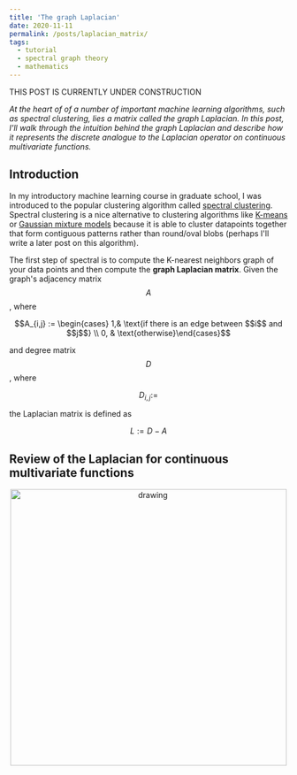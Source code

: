 ```yaml
---
title: 'The graph Laplacian'
date: 2020-11-11
permalink: /posts/laplacian_matrix/
tags:
  - tutorial
  - spectral graph theory
  - mathematics
---
```


THIS POST IS CURRENTLY UNDER CONSTRUCTION

*At the heart of of a number of important machine learning algorithms, such as spectral clustering, lies a matrix called the graph Laplacian.  In this post, I'll walk through the intuition behind the graph Laplacian and describe how it represents the discrete analogue to the Laplacian operator on continuous multivariate functions.*

Introduction
--------------

In my introductory machine learning course in graduate school, I was introduced to the popular clustering algorithm called [spectral clustering](https://en.wikipedia.org/wiki/Spectral_clustering).  Spectral clustering is a nice alternative to clustering algorithms like [K-means](https://en.wikipedia.org/wiki/K-means_clustering) or [Gaussian mixture models](https://en.wikipedia.org/wiki/Mixture_model#Gaussian_mixture_model) because it is able to cluster datapoints together that form contiguous patterns rather than round/oval blobs (perhaps I'll write a later post on this algorithm).

The first step of spectral is to compute the K-nearest neighbors graph of your data points and then compute the **graph Laplacian matrix**.  Given the graph's adjacency matrix $$A$$, where 

$$A_{i,j} := \begin{cases} 1,& \text{if there is an edge between $$i$$ and $$j$$} \\ 0, & \text{otherwise}\end{cases}$$

and degree matrix $$D$$, where

$$D_{i,j} := $$ 

the Laplacian matrix is defined as 

$$L := D - A$$

Review of the Laplacian for continuous multivariate functions
--------------

<center><img src="https://raw.githubusercontent.com/mbernste/mbernste.github.io/master/images/LaplacianExample.png" alt="drawing" width="500"/></center>

